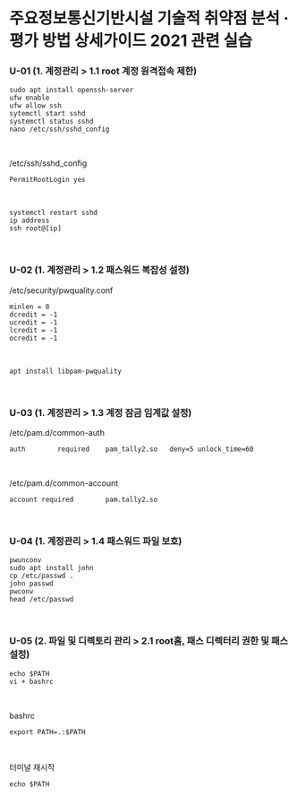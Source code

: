 # 주요정보통신기반시설 기술적 취약점 분석 · 평가 방법 상세가이드 2021 관련 실습

### U-01 (1. 계정관리 > 1.1 root 계정 원격접속 제한)

```
sudo apt install openssh-server
ufw enable
ufw allow ssh
sytemctl start sshd
systemctl status sshd
nano /etc/ssh/sshd_config
```

<br>

/etc/ssh/sshd_config
```
PermitRootLogin yes
```

<br>

```
systemctl restart sshd
ip address
ssh root@[ip]
```

<br>

### U-02 (1. 계정관리 > 1.2 패스워드 복잡성 설정)

/etc/security/pwquality.conf
```
minlen = 8
dcredit = -1
ucredit = -1
lcredit = -1
ocredit = -1
```

<br>

```
apt install libpam-pwquality
```

<br>

### U-03 (1. 계정관리 > 1.3 계정 잠금 임계값 설정)

/etc/pam.d/common-auth
```
auth		required	pam_tally2.so	deny=5 unlock_time=60
```

<br>

/etc/pam.d/common-account
```
account required		pam.tally2.so
```

<br>

### U-04 (1. 계정관리 > 1.4 패스워드 파일 보호)

```
pwunconv
sudo apt install john
cp /etc/passwd .
john passwd
pwconv
head /etc/passwd
```

<br>

### U-05 (2. 파일 및 디렉토리 관리 > 2.1 root홈, 패스 디렉터리 권한 및 패스 설정)

```
echo $PATH
vi + bashrc
```

<br>

bashrc
```
export PATH=.:$PATH
```

<br>

터미널 재시작
```
echo $PATH
```
